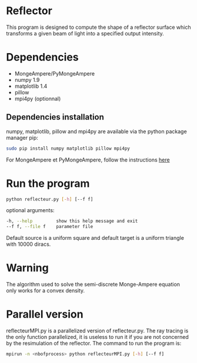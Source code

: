 Reflector
====================
This program is designed to compute the shape of a reflector surface which transforms a given beam of light
into a specified output intensity.

Dependencies
============
+ MongeAmpere/PyMongeAmpere
+ numpy 1.9
+ matplotlib 1.4
+ pillow
+ mpi4py (optionnal)

Dependencies installation
-------------------------
numpy, matplotlib, pillow and mpi4py are available via the python package manager pip:
``` sh
sudo pip install numpy matplotlib pillow mpi4py
```
For MongeAmpere et PyMongeAmpere, follow the instructions [here](https://github.com/mrgt/PyMongeAmpere/wiki)

Run the program
===============
``` sh
python reflecteur.py [-h] [--f f]
```
optional arguments:
``` sh
-h, --help         show this help message and exit
--f f, --file f	   parameter file
```

Default source is a uniform square and
default target is a uniform triangle with 10000 diracs.

Warning
=======
The algorithm used to solve the semi-discrete Monge-Ampere equation only works
for a convex density.

Parallel version
====================
reflecteurMPI.py is a parallelized version of reflecteur.py. The ray tracing is the only function parallelized, it is useless to run it if you are not concerned by the resimulation of the reflector. The command to run the program is:
``` sh
mpirun -n <nbofprocess> python reflecteurMPI.py [-h] [--f f]
```



